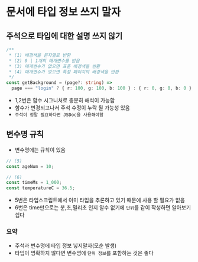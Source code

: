 # 문서에 타입 정보 쓰지 말자

## 주석으로 타입에 대한 설명 쓰지 않기

```ts
/**
 * (1) 배경색을 문자열로 반환
 * (2) 0 | 1개의 매개변수를 받음
 * (3) 매개변수가 없으면 표준 배경색을 반환
 * (4) 매개변수가 있으면 특정 페이지의 배경색을 반환
 */
const getBackground = (page?: string) =>
  page === "login" ? { r: 100, g: 100, b: 100 } : { r: 0, g: 0, b: 0 };
```

- 1,2번은 함수 시그니처로 충분히 해석이 가능함
- 함수가 변경되고나서 주석 수정이 누락 될 가능성 있음
- `주석이 정말 필요하다면 JSDoc을 사용해야함`

## 변수명 규칙

- 변수명에는 규칙이 있음

```ts
// (5)
const ageNum = 10;

// (6)
const timeMs = 1_000;
const temperatureC = 36.5;
```

- 5번은 타입스크립트에서 이미 타입을 추론하고 있기 때문에 사용 할 필요가 없음
- 6번은 time만으로는 분,초,밀리초 인지 알수 없기에 `단위`를 같이 작성하면 알아보기 쉽다

### 요약

- 주석과 변수명에 타입 정보 넣지말자(모순 발생)
- 타입이 명확하지 않다면 변수명에 `단위 정보`를 포함하는 것은 좋다
